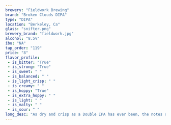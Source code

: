 ```yaml
---
brewery: "Fieldwork Brewing"
brand: "Broken Clouds DIPA"
type: "DIPA"
location: "Berkeley, Ca"
glass: "snifter.png"
brewery_brand: "fieldwork.jpg"
alcohol: "8.5%"
ibu: "NA"
tap_order: "119"
price: "8"
flavor_profile:
 - is_bitter: "True"
 - is_strong: "True"
 - is_sweet: " "
 - is_balanced: " "
 - is_light_crisp: " "
 - is_creamy: " "
 - is_hoppy: "True"
 - is_extra_hoppy: " "
 - is_light: " "
 - is_malty: " "
 - is_sour: " "
long_desc: "As dry and crisp as a Double IPA has ever been, the notes of pineapple, honeydew melon, grapefruit, and starfruit rain down on the palate leaving it drenched in hop perfection."
---
```

